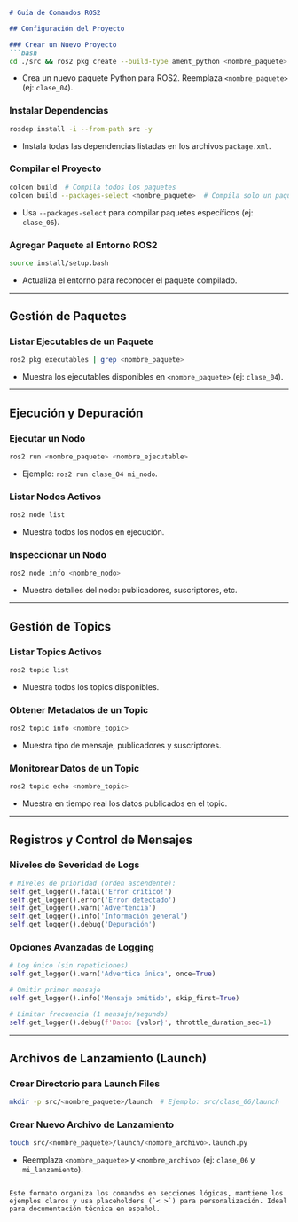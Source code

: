 ```markdown
# Guía de Comandos ROS2

## Configuración del Proyecto

### Crear un Nuevo Proyecto
```bash
cd ./src && ros2 pkg create --build-type ament_python <nombre_paquete> && cd ..
```
- Crea un nuevo paquete Python para ROS2. Reemplaza `<nombre_paquete>` (ej: `clase_04`).

### Instalar Dependencias
```bash
rosdep install -i --from-path src -y
```
- Instala todas las dependencias listadas en los archivos `package.xml`.

### Compilar el Proyecto
```bash
colcon build  # Compila todos los paquetes
colcon build --packages-select <nombre_paquete>  # Compila solo un paquete
```
- Usa `--packages-select` para compilar paquetes específicos (ej: `clase_06`).

### Agregar Paquete al Entorno ROS2
```bash
source install/setup.bash
```
- Actualiza el entorno para reconocer el paquete compilado.

---

## Gestión de Paquetes

### Listar Ejecutables de un Paquete
```bash
ros2 pkg executables | grep <nombre_paquete>
```
- Muestra los ejecutables disponibles en `<nombre_paquete>` (ej: `clase_04`).

---

## Ejecución y Depuración

### Ejecutar un Nodo
```bash
ros2 run <nombre_paquete> <nombre_ejecutable>
```
- Ejemplo: `ros2 run clase_04 mi_nodo`.

### Listar Nodos Activos
```bash
ros2 node list
```
- Muestra todos los nodos en ejecución.

### Inspeccionar un Nodo
```bash
ros2 node info <nombre_nodo>
```
- Muestra detalles del nodo: publicadores, suscriptores, etc.

---

## Gestión de Topics

### Listar Topics Activos
```bash
ros2 topic list
```
- Muestra todos los topics disponibles.

### Obtener Metadatos de un Topic
```bash
ros2 topic info <nombre_topic>
```
- Muestra tipo de mensaje, publicadores y suscriptores.

### Monitorear Datos de un Topic
```bash
ros2 topic echo <nombre_topic>
```
- Muestra en tiempo real los datos publicados en el topic.

---

## Registros y Control de Mensajes

### Niveles de Severidad de Logs
```python
# Niveles de prioridad (orden ascendente):
self.get_logger().fatal('Error crítico!')
self.get_logger().error('Error detectado')
self.get_logger().warn('Advertencia')
self.get_logger().info('Información general')
self.get_logger().debug('Depuración')
```

### Opciones Avanzadas de Logging
```python
# Log único (sin repeticiones)
self.get_logger().warn('Advertica única', once=True)

# Omitir primer mensaje
self.get_logger().info('Mensaje omitido', skip_first=True)

# Limitar frecuencia (1 mensaje/segundo)
self.get_logger().debug(f'Dato: {valor}', throttle_duration_sec=1)
```

---

## Archivos de Lanzamiento (Launch)

### Crear Directorio para Launch Files
```bash
mkdir -p src/<nombre_paquete>/launch  # Ejemplo: src/clase_06/launch
```

### Crear Nuevo Archivo de Lanzamiento
```bash
touch src/<nombre_paquete>/launch/<nombre_archivo>.launch.py
```
- Reemplaza `<nombre_paquete>` y `<nombre_archivo>` (ej: `clase_06` y `mi_lanzamiento`).
```

Este formato organiza los comandos en secciones lógicas, mantiene los ejemplos claros y usa placeholders (`< >`) para personalización. Ideal para documentación técnica en español.
